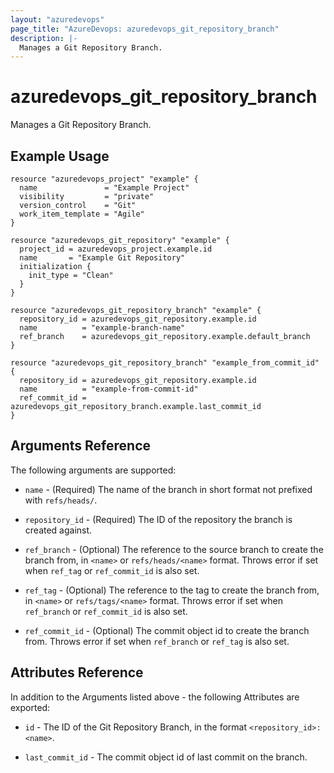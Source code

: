 ```yaml
---
layout: "azuredevops"
page_title: "AzureDevops: azuredevops_git_repository_branch"
description: |-
  Manages a Git Repository Branch.
---
```


# azuredevops_git_repository_branch

Manages a Git Repository Branch.

## Example Usage

```hcl
resource "azuredevops_project" "example" {
  name               = "Example Project"
  visibility         = "private"
  version_control    = "Git"
  work_item_template = "Agile"
}

resource "azuredevops_git_repository" "example" {
  project_id = azuredevops_project.example.id
  name       = "Example Git Repository"
  initialization {
    init_type = "Clean"
  }
}

resource "azuredevops_git_repository_branch" "example" {
  repository_id = azuredevops_git_repository.example.id
  name          = "example-branch-name"
  ref_branch    = azuredevops_git_repository.example.default_branch
}

resource "azuredevops_git_repository_branch" "example_from_commit_id" {
  repository_id = azuredevops_git_repository.example.id
  name          = "example-from-commit-id"
  ref_commit_id = azuredevops_git_repository_branch.example.last_commit_id
}
```

## Arguments Reference

The following arguments are supported:

- `name` - (Required) The name of the branch in short format not prefixed with `refs/heads/`.

- `repository_id` - (Required) The ID of the repository the branch is created against.

- `ref_branch` - (Optional) The reference to the source branch to create the branch from, in `<name>` or `refs/heads/<name>` format. Throws error if set when `ref_tag` or `ref_commit_id` is also set.

- `ref_tag` - (Optional) The reference to the tag to create the branch from, in `<name>` or `refs/tags/<name>` format. Throws error if set when `ref_branch` or `ref_commit_id` is also set.

- `ref_commit_id` - (Optional) The commit object id to create the branch from. Throws error if set when `ref_branch` or `ref_tag` is also set.

## Attributes Reference

In addition to the Arguments listed above - the following Attributes are exported:

- `id` - The ID of the Git Repository Branch, in the format `<repository_id>:<name>`.

- `last_commit_id` - The commit object id of last commit on the branch.
